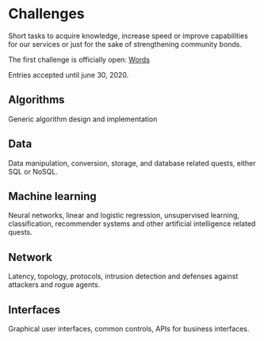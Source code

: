 # Challenges
Short tasks to acquire knowledge, increase speed or improve capabilities for our services or just for the sake of strengthening community bonds.

The first challenge is officially open: [Words](https://github.com/ideati/challenges/blob/master/Data/Words)

Entries accepted until june 30, 2020.

## Algorithms
Generic algorithm design and implementation

## Data
Data manipulation, conversion, storage, and database related quests, either SQL or NoSQL.

## Machine learning
Neural networks, linear and logistic regression, unsupervised learning, classification, recommender systems and other artificial intelligence related quests.

## Network
Latency, topology, protocols, intrusion detection and defenses against attackers and rogue agents.

## Interfaces
Graphical user interfaces, common controls, APIs for business interfaces.
